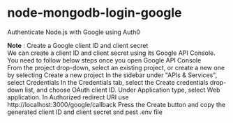 # node-mongodb-login-google
 Authenticate Node.js with Google using Auth0

<b>Note</b> : Create a Google client ID and client secret
<br>
We can create a client ID and client secret using its Google API Console. You need to follow below steps once you open Google API Console
<br>
From the project drop-down, select an existing project, or create a new one by selecting Create a new project
In the sidebar under "APIs & Services", select Credentials
In the Credentials tab, select the Create credentials drop-down list, and choose OAuth client ID.
Under Application type, select Web application.
In Authorized redirect URI use http://localhost:3000/google/callback
Press the Create button and copy the generated client ID and client secret snd pest .env file
<br>
